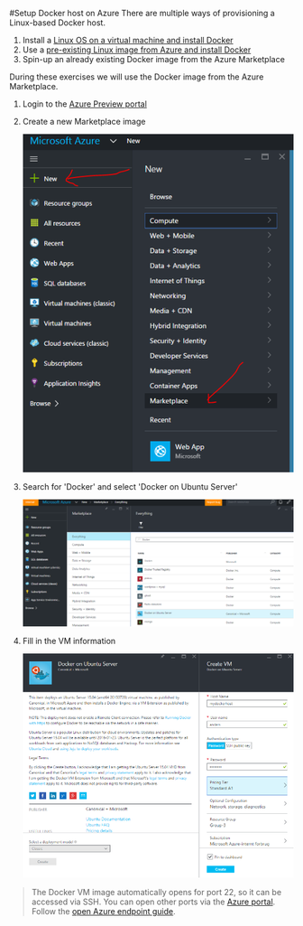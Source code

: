 #Setup Docker host on Azure
There are multiple ways of provisioning a Linux-based Docker host.

1. Install a [Linux OS on a virtual machine and install Docker](http://docs.docker.com/engine/installation/ubuntulinux/)
2. Use a [pre-existing Linux image from Azure and install Docker](https://azure.microsoft.com/en-us/documentation/articles/virtual-machines-docker-with-portal/)
3. Spin-up an already existing Docker image from the Azure Marketplace

During these exercises we will use the Docker image from the Azure Marketplace.

1. Login to the [Azure Preview portal](https://portal.azure.com)
2. Create a new Marketplace image 

	![](SelectCreateMarketplaceVm.png)
 
3. Search for 'Docker' and select 'Docker on Ubuntu Server'
 
	![](SearchForDocker.png)
 
4. Fill in the VM information
 
	![](EnterVmSettings.png)

>The Docker VM image automatically opens for port 22, so it can be accessed via SSH. You can open other ports via the [Azure portal]((https://portal.azure.com)). Follow the [open Azure endpoint guide](OpenAzureEndpoint/README.md). 